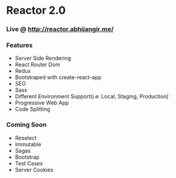 # Reactor 2.0

### Live @ http://reactor.abhijangir.me/

### Features

- Server Side Rendering
- React Router Dom
- Redux
- Bootstraped with create-react-app
- SEO
- Sass
- Different Environment Support(i.e: Local, Staging, Production)`
- Progressive Web App
- Code Splitting

### Coming Soon

- Reselect
- Immutable
- Sagas
- Bootstrap
- Test Cases
- Server Cookies
